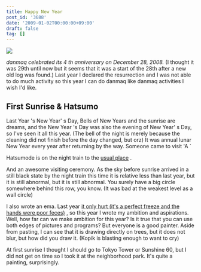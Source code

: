```yaml
---
title: Happy New Year
post_id: '3688'
date: '2009-01-02T00:00:00+09:00'
draft: false
tag: []
---
```


![](https://danmaq.com/image/photo/sunrise2009.jpg)

_danmaq celebrated its 4 th anniversary on December 28, 2008._ (I thought it was 29th until now but it seems that it was a start of the 28th after a new old log was found.) Last year I declared the resurrection and I was not able to do much activity so this year I can do danmaq like danmaq activities I wish I'd like.

## First Sunrise & Hatsumo

Last Year 's New Year' s Day, Bells of New Years and the sunrise are dreams, and the New Year 's Day was also the evening of New Year' s Day, so I've seen it all this year. (The bell of the night is merely because the cleaning did not finish before the day changed, but orz) It was annual lunar New Year every year after returning by the way. Someone came to visit 'A `

Hatsumode is on the night train to the [usual place](/image/photo/kame.jpg) .

And an awesome visiting ceremony. As the sky before sunrise arrived in a still black state by the night train this time it is relative less than last year, but it is still abnormal, but it is still abnormal. You surely have a big circle somewhere behind this row, you know. (It was bad at the weakest level as a wall circle)

I also wrote an ema. Last year [it only hurt (it's a perfect freeze and the hands were poor feces)](/image/photo/ls2008.jpg) , so this year I wrote my ambition and aspirations. Well, how far can we make ambition for this year? Is it true that you can use both edges of pictures and programs? But everyone is a good painter. Aside from pasting, I can see that it is drawing directly on trees, but it does not blur, but how did you draw it. (Kopik is blasting enough to want to cry)

At first sunrise I thought I should go to Tokyo Tower or Sunshine 60, but I did not get on time so I took it at the neighborhood park. It's quite a painting, surprisingly.